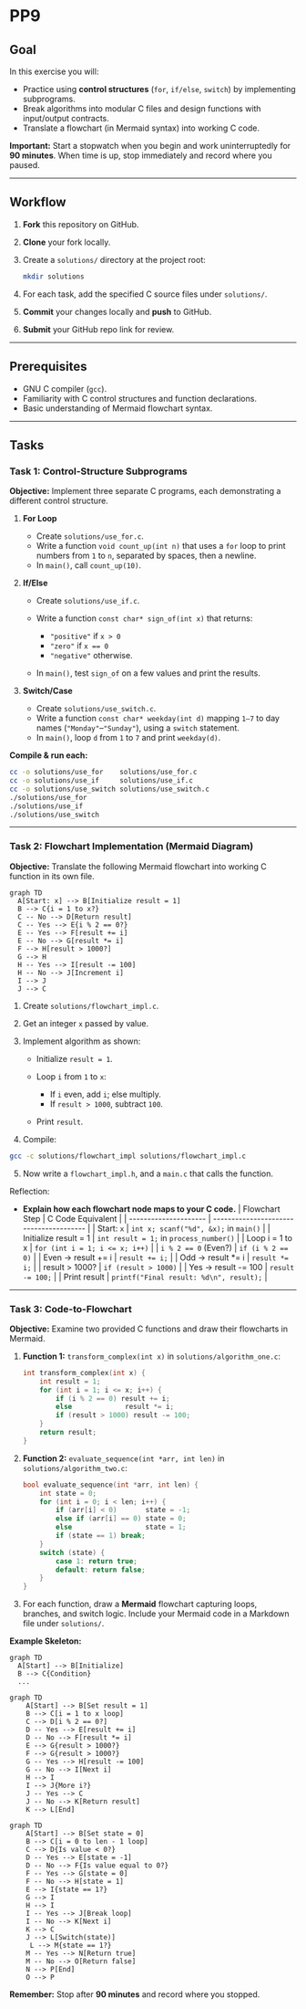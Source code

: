 # PP9

## Goal

In this exercise you will:

* Practice using **control structures** (`for`, `if/else`, `switch`) by implementing subprograms.
* Break algorithms into modular C files and design functions with input/output contracts.
* Translate a flowchart (in Mermaid syntax) into working C code.

**Important:** Start a stopwatch when you begin and work uninterruptedly for **90 minutes**. When time is up, stop immediately and record where you paused.

---

## Workflow

1. **Fork** this repository on GitHub.
2. **Clone** your fork locally.
3. Create a `solutions/` directory at the project root:

   ```bash
   mkdir solutions
   ```
4. For each task, add the specified C source files under `solutions/`.
5. **Commit** your changes locally and **push** to GitHub.
6. **Submit** your GitHub repo link for review.

---

## Prerequisites

* GNU C compiler (`gcc`).
* Familiarity with C control structures and function declarations.
* Basic understanding of Mermaid flowchart syntax.

---

## Tasks

### Task 1: Control-Structure Subprograms

**Objective:** Implement three separate C programs, each demonstrating a different control structure.

1. **For Loop**

   * Create `solutions/use_for.c`.
   * Write a function `void count_up(int n)` that uses a `for` loop to print numbers from `1` to `n`, separated by spaces, then a newline.
   * In `main()`, call `count_up(10)`.

2. **If/Else**

   * Create `solutions/use_if.c`.
   * Write a function `const char* sign_of(int x)` that returns:

     * `"positive"` if `x > 0`
     * `"zero"` if `x == 0`
     * `"negative"` otherwise.
   * In `main()`, test `sign_of` on a few values and print the results.

3. **Switch/Case**

   * Create `solutions/use_switch.c`.
   * Write a function `const char* weekday(int d)` mapping `1–7` to day names (`"Monday"`–`"Sunday"`), using a `switch` statement.
   * In `main()`, loop `d` from `1` to `7` and print `weekday(d)`.

**Compile & run each:**

```bash
cc -o solutions/use_for    solutions/use_for.c
cc -o solutions/use_if     solutions/use_if.c
cc -o solutions/use_switch solutions/use_switch.c
./solutions/use_for
./solutions/use_if
./solutions/use_switch
```

---

### Task 2: Flowchart Implementation (Mermaid Diagram)

**Objective:** Translate the following Mermaid flowchart into working C function in its own file.

```mermaid
graph TD
  A[Start: x] --> B[Initialize result = 1]
  B --> C{i = 1 to x?}
  C -- No --> D[Return result]
  C -- Yes --> E{i % 2 == 0?}
  E -- Yes --> F[result += i]
  E -- No --> G[result *= i]
  F --> H[result > 1000?]
  G --> H
  H -- Yes --> I[result -= 100]
  H -- No --> J[Increment i]
  I --> J
  J --> C
```

1. Create `solutions/flowchart_impl.c`.
2. Get an integer `x` passed by value.
3. Implement algorithm as shown:

   * Initialize `result = 1`.
   * Loop `i` from `1` to `x`:

     * If `i` even, add `i`; else multiply.
     * If `result > 1000`, subtract `100`.
   * Print `result`.
4. Compile:

```bash
gcc -c solutions/flowchart_impl solutions/flowchart_impl.c
```
5. Now write a `flowchart_impl.h`, and a `main.c` that calls the function. 

Reflection:

* **Explain how each flowchart node maps to your C code.**
| Flowchart Step        | C Code Equivalent                       |
| --------------------- | --------------------------------------- |
| Start: `x`            | `int x; scanf("%d", &x);` in `main()`   |
| Initialize result = 1 | `int result = 1;` in `process_number()` |
| Loop i = 1 to x       | `for (int i = 1; i <= x; i++)`          |
| `i % 2 == 0` (Even?)  | `if (i % 2 == 0)`                       |
| Even → result += i    | `result += i;`                          |
| Odd → result \*= i    | `result *= i;`                          |
| result > 1000?        | `if (result > 1000)`                    |
| Yes → result -= 100   | `result -= 100;`                        |
| Print result          | `printf("Final result: %d\n", result);` |

---

### Task 3: Code-to-Flowchart

**Objective:** Examine two provided C functions and draw their flowcharts in Mermaid.

1. **Function 1:** `transform_complex(int x)` in `solutions/algorithm_one.c`:

   ```c
   int transform_complex(int x) {
       int result = 1;
       for (int i = 1; i <= x; i++) {
           if (i % 2 == 0) result += i;
           else             result *= i;
           if (result > 1000) result -= 100;
       }
       return result;
   }
   ```
2. **Function 2:** `evaluate_sequence(int *arr, int len)` in `solutions/algorithm_two.c`:

   ```c
   bool evaluate_sequence(int *arr, int len) {
       int state = 0;
       for (int i = 0; i < len; i++) {
           if (arr[i] < 0)       state = -1;
           else if (arr[i] == 0) state = 0;
           else                  state = 1;
           if (state == 1) break;
       }
       switch (state) {
           case 1: return true;
           default: return false;
       }
   }
   ```
3. For each function, draw a **Mermaid** flowchart capturing loops, branches, and switch logic. Include your Mermaid code in a Markdown file under `solutions/`.

**Example Skeleton:**

```mermaid
graph TD
  A[Start] --> B[Initialize]
  B --> C{Condition}
  ...
```



```mermaid
graph TD
    A[Start] --> B[Set result = 1]
    B --> C[i = 1 to x loop]
    C --> D[i % 2 == 0?]
    D -- Yes --> E[result += i]
    D -- No --> F[result *= i]
    E --> G{result > 1000?}
    F --> G{result > 1000?}
    G -- Yes --> H[result -= 100]
    G -- No --> I[Next i]
    H --> I
    I --> J{More i?}
    J -- Yes --> C
    J -- No --> K[Return result]
    K --> L[End]
```



```mermaid
graph TD
    A[Start] --> B[Set state = 0]
    B --> C[i = 0 to len - 1 loop]
    C --> D{Is value < 0?}
    D -- Yes --> E[state = -1]
    D -- No --> F{Is value equal to 0?}
    F -- Yes --> G[state = 0]
    F -- No --> H[state = 1]
    E --> I{state == 1?}
    G --> I
    H --> I
    I -- Yes --> J[Break loop]
    I -- No --> K[Next i]
    K --> C
    J --> L[Switch(state)]
     L --> M{state == 1?}
    M -- Yes --> N[Return true]
    M -- No --> O[Return false]
    N --> P[End]
    O --> P
```

**Remember:** Stop after **90 minutes** and record where you stopped.
